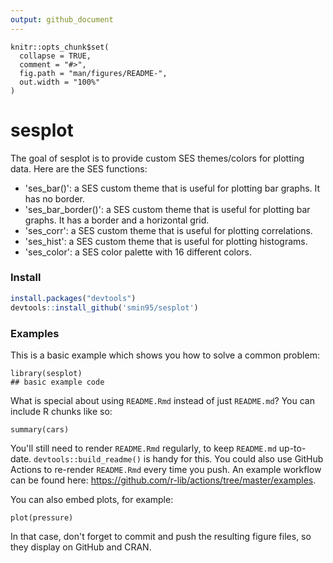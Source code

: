 ```yaml
---
output: github_document
---
```


```{r, include = FALSE}
knitr::opts_chunk$set(
  collapse = TRUE,
  comment = "#>",
  fig.path = "man/figures/README-",
  out.width = "100%"
)
```

# sesplot

The goal of sesplot is to provide custom SES themes/colors for plotting data. Here are the SES functions:

* 'ses_bar()': a SES custom theme that is useful for plotting bar graphs. It has no border.
* 'ses_bar_border()': a SES custom theme that is useful for plotting bar graphs. It has a border and a horizontal grid.
* 'ses_corr': a SES custom theme that is useful for plotting correlations.
* 'ses_hist': a SES custom theme that is useful for plotting histograms. 
* 'ses_color': a SES color palette with 16 different colors.

### Install
``` r
install.packages("devtools")
devtools::install_github('smin95/sesplot')
```

### Examples

This is a basic example which shows you how to solve a common problem:

```{r example}
library(sesplot)
## basic example code
```

What is special about using `README.Rmd` instead of just `README.md`? You can include R chunks like so:

```{r cars}
summary(cars)
```

You'll still need to render `README.Rmd` regularly, to keep `README.md` up-to-date. `devtools::build_readme()` is handy for this. You could also use GitHub Actions to re-render `README.Rmd` every time you push. An example workflow can be found here: <https://github.com/r-lib/actions/tree/master/examples>.

You can also embed plots, for example:

```{r pressure, echo = FALSE}
plot(pressure)
```

In that case, don't forget to commit and push the resulting figure files, so they display on GitHub and CRAN.
